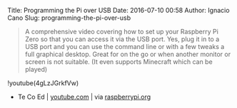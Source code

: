 Title: Programming the Pi over USB
Date: 2016-07-10 00:58
Author: Ignacio Cano
Slug: programming-the-pi-over-usb

> A comprehensive video covering how to set up your Raspberry Pi Zero so that
> you can access it via the USB port. Yes, plug it in to a USB port and you
> can use the command line or with a few tweaks a full graphical desktop.
> Great for on the go or when another monitor or screen is not suitable.
> (It even supports Minecraft which can be played)

!youtube(4gLzJGrkfVw)

- Te Co Ed | [youtube.com][] | via [raspberrypi.org][]

  [youtube.com]: https://www.youtube.com/watch?v=4gLzJGrkfVw
    "Programming the Pi over USB"
  [raspberrypi.org]: https://www.raspberrypi.org/blog/programming-pi-zero-usb/
    "Programming your Pi Zero over USB"
